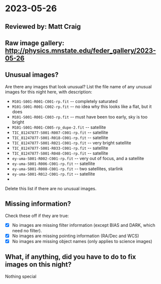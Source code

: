 # 2023-05-26

## Reviewed by:   Matt Craig 

## Raw image gallery: http://physics.mnstate.edu/feder_gallery/2023-05-26

## Unusual images?

Are there any images that look unusual? List the file name of any unusual images for this night here, with description:

+ `M101-S001-R001-C001-rp.fit` -- completely saturated
+ `M101-S001-R001-C002-rp.fit` -- no idea why this looks like a flat, but it does
+ `M101-S001-R001-C003-rp.fit` -- must have been too early, sky is too bright
+ `M101-S001-R001-C005-rp_dupe-2.fit` -- satellite
+ `TIC_81247877-S001-R007-C001-rp.fit` -- satellite
+ `TIC_81247877-S001-R018-C001-rp.fit` -- satellite
+ `TIC_81247877-S001-R021-C001-rp.fit` -- very bright satellite
+ `TIC_81247877-S001-R033-C001-rp.fit` -- satellite
+ `TIC_81247877-S001-R048-C001-rp.fit` -- satellite
+ `ey-uma-S001-R002-C001-rp.fit` -- very out of focus, and a satellite
+ `ey-uma-S001-R006-C001-rp.fit` -- satellite
+ `ey-uma-S001-R008-C001-rp.fit` -- two satellites, starlink
+ `ey-uma-S001-R012-C001-rp.fit` -- satellite
+ 

Delete this list if there are no unusual images.

## Missing information?

Check these off if they are true:

- [x] No images are missing filter information (except BIAS and DARK, which need no filter).
- [x] No images are missing pointing information (RA/Dec and WCS)
- [x] No images are missing object names (only applies to science images)

## What, if anything, did you have to do to fix images on this night?

Nothing special
